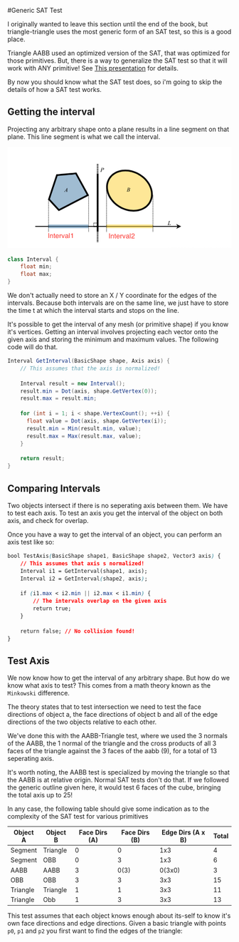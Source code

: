 #Generic SAT Test

I originally wanted to leave this section until the end of the book, but triangle-triangle uses the most generic form of an SAT test, so this is a good place.

Triangle AABB used an optimized version of the SAT, that was optimized for those primitives. But, there is a way to generalize the SAT test so that it will work with ANY primitive! See [This presentation](../Sources/GDC08_Ericson_Physics_Tutorial_SAT.ppt) for details.

By now you should know what the SAT test does, so i'm going to skip the details of how a SAT test works.

## Getting the interval

Projecting any arbitrary shape onto a plane results in a line segment on that plane. This line segment is what we call the interval.  

![Interval](sat_intervals.png)

```cs
class Interval {
    float min;
    float max;
}
```

We don't actually need to store an X / Y coordinate for the edges of the intervals. Because both intervals are on the same line, we just have to store the time t at which the interval starts and stops on the line.

It's possible to get the interval of any mesh (or primitive shape) if you know it's vertices. Getting an interval involves projecting each vector onto the given axis and storing the minimum and maximum values.  The following code will do that.

```cs
Interval GetInterval(BasicShape shape, Axis axis) {
    // This assumes that the axis is normalized!
    
    Interval result = new Interval();
    result.min = Dot(axis, shape.GetVertex(0));
    result.max = result.min;
    
    for (int i = 1; i < shape.VertexCount(); ++i) {
      float value = Dot(axis, shape.GetVertex(i));
      result.min = Min(result.min, value);
      result.max = Max(result.max, value);
    }
    
    return result;
}
```

## Comparing Intervals

Two objects intersect if there is no seperating axis between them. We have to test each axis. To test an axis you get the interval of the object on both axis, and check for overlap.

Once you have a way to get the interval of an object, you can perform an axis test like so:

```css
bool TestAxis(BasicShape shape1, BasicShape shape2, Vector3 axis) {
    // This assumes that axis s normalized!
    Interval i1 = GetInterval(shape1, axis);
    Interval i2 = GetInterval(shape2, axis);
    
    if (i1.max < i2.min || i2.max < i1.min) {
        // The intervals overlap on the given axis
        return true;
    }
    
    return false; // No collision found!
}
```

## Test Axis

We now know how to get the interval of any arbitrary shape. But how do we know what axis to test? This comes from a math theory known as the ```Minkowski``` difference. 

The theory states that to test intersection we need to test the face directions of object a, the face directions of object b and all of the edge directions of the two objects relative to each other. 

We've done this with the AABB-Triangle test, where we used the 3 normals of the AABB, the 1 normal of the triangle and the cross products of all 3 faces of the triangle against the 3 faces of the aabb (9), for a total of 13 seperating axis.

It's worth noting, the AABB test is specialized by moving the triangle so that the AABB is at relative origin. Normal SAT tests don't do that. If we followed the generic outline given here, it would test 6 faces of the cube, bringing the total axis up to 25!

In any case, the following table should give some indication as to the complexity of the SAT test for various primitives

| Object A | Object B | Face Dirs (A) | Face Dirs (B) | Edge Dirs (A x B) | Total |
| -- | -- | -- | -- | -- | -- |
| Segment | Triangle | 0 | 0 | 1x3 | 4 |
| Segment | OBB | 0 | 3 | 1x3 | 6 |
| AABB | AABB | 3| 0(3) | 0(3x0) | 3 |
| OBB | OBB | 3 | 3 | 3x3 | 15 |
| Triangle | Triangle | 1 | 1 | 3x3 | 11 |
| Triangle | Obb | 1 | 3 | 3x3 | 13 |

This test assumes that each object knows enough about its-self to know it's own face directions and edge directions. Given a basic triangle with points ```p0```, ```p1``` and ```p2``` you first want to find the edges of the triangle:

```cs

```